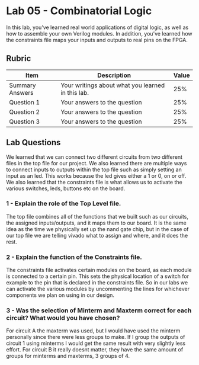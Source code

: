 # Lab 05 - Combinatorial Logic

In this lab, you’ve learned real world applications of digital logic, as well
as how to assemble your own Verilog modules. In addition, you’ve learned how
the constraints file maps your inputs and outputs to real pins on the FPGA.

## Rubric

| Item | Description | Value |
| ---- | ----------- | ----- |
| Summary Answers | Your writings about what you learned in this lab. | 25% |
| Question 1 | Your answers to the question | 25% |
| Question 2 | Your answers to the question | 25% |
| Question 3 | Your answers to the question | 25% |

## Lab Questions

We learned that we can connect two different circuits from two different files in the top file for our project. We also learned there are multiple ways to connect inputs to outputs within the top file such as simply setting an input as an led. This works because the led gives either a 1 or 0, on or off. We also learned that the constraints file is what allows us to activate the various switches, leds, buttons etc on the board.

### 1 - Explain the role of the Top Level file.

The top file combines all of the functions that we built such as our circuits, the assigned inputs/outputs, and it maps them to our board. It is the same idea as the time we physically set up the nand gate chip, but in the case of our top file we are telling vivado what to assign and where, and it does the rest.

### 2 - Explain the function of the Constraints file.

The constraints file activates certain modules on the board, as each module is connected to a certain pin. This sets the physical location of a switch for example to the pin that is declared in the constraints file. So in our labs we can activate the various modules by uncommenting the lines for whichever components we plan on using in our design.

### 3 - Was the selection of Minterm and Maxterm correct for each circuit? What would you have chosen?

For circuit A the maxterm was used, but I would have used the minterm personally since there were less groups to make. If I group the outputs of circuit 1 using minterms I would get the same result with very slightly less effort. For circuit B it really doesnt matter, they have the same amount of groups for minterms and maxterms, 3 groups of 4.